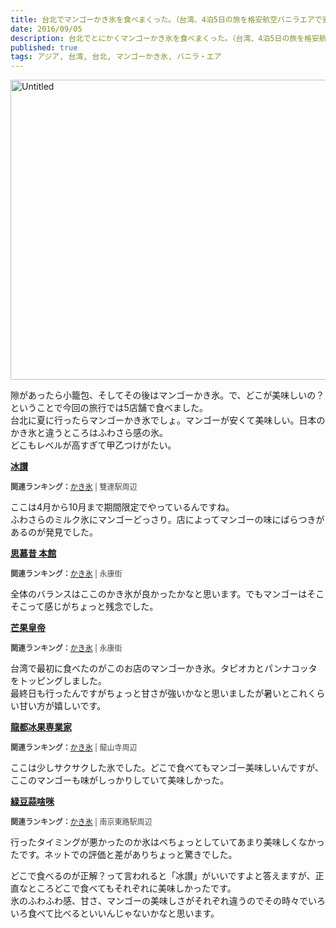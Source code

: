 ```yaml
---
title: 台北でマンゴーかき氷を食べまくった。（台湾、4泊5日の旅を格安航空バニラエアで安く行ってみた。）
date: 2016/09/05
description: 台北でとにかくマンゴーかき氷を食べまくった。（台湾、4泊5日の旅を格安航空バニラ・エアで安く行ってみた。）
published: true
tags: アジア, 台湾, 台北, マンゴーかき氷, バニラ・エア
---
```


<a data-flickr-embed="true"  href="https://www.flickr.com/photos/shigeki_takeguchi/29475930075/in/dateposted-public/" title="Untitled"><img src="https://c4.staticflickr.com/9/8062/29475930075_11fd32c2bd_z.jpg" width="640" height="480" alt="Untitled"></a><script async src="//embedr.flickr.com/assets/client-code.js" charset="utf-8"></script>

隙があったら小籠包、そしてその後はマンゴーかき氷。で、どこが美味しいの？ということで今回の旅行では5店舗で食べました。  
台北に夏に行ったらマンゴーかき氷でしょ。マンゴーが安くて美味しい。日本のかき氷と違うところはふわさら感の氷。  
どこもレベルが高すぎて甲乙つけがたい。

<div class="tabelog">
<p><strong><a href="http://tabelog.com/taiwan/A5403/A540313/54000158/" target="_blank">冰讃</a></strong></p>
<script src="http://tabelog.com/badge/google_badge?escape=false&rcd=54000158" type="text/javascript" charset="utf-8"></script>
</div>
<p style="color:#444444; font-size:12px;">
<strong>関連ランキング：</strong><a href="http://tabelog.com/rstLst/SC029907/">かき氷</a> | 雙連駅周辺</p>

ここは4月から10月まで期間限定でやっているんですね。  
ふわさらのミルク氷にマンゴーどっさり。店によってマンゴーの味にばらつきがあるのが発見でした。

<div class="tabelog">
<p><strong><a href="http://tabelog.com/taiwan/A5403/A540307/54000064/" target="_blank">思慕昔 本館</a></strong></p>
<script src="http://tabelog.com/badge/google_badge?escape=false&rcd=54000064" type="text/javascript" charset="utf-8"></script>
</div>
<p style="color:#444444; font-size:12px;">
<strong>関連ランキング：</strong><a href="http://tabelog.com/rstLst/SC029907/">かき氷</a> | 永康街</p>

全体のバランスはここのかき氷が良かったかなと思います。でもマンゴーはそこそこって感じがちょっと残念でした。

<div class="tabelog">
<p><strong><a href="http://tabelog.com/taiwan/A5403/A540307/54000198/" target="_blank">芒果皇帝</a></strong></p>
<script src="http://tabelog.com/badge/google_badge?escape=false&rcd=54000198" type="text/javascript" charset="utf-8"></script>
</div>
<p style="color:#444444; font-size:12px;">
<strong>関連ランキング：</strong><a href="http://tabelog.com/rstLst/SC029907/">かき氷</a> | 永康街</p>

台湾で最初に食べたのがこのお店のマンゴーかき氷。タピオカとパンナコッタをトッピングしました。  
最終日も行ったんですがちょっと甘さが強いかなと思いましたが暑いとこれくらい甘い方が嬉しいです。

<div class="tabelog">
<p><strong><a href="http://tabelog.com/taiwan/A5403/A540303/54000397/" target="_blank">龍都冰果専業家</a></strong></p>
<script src="http://tabelog.com/badge/google_badge?escape=false&rcd=54000397" type="text/javascript" charset="utf-8"></script>
</div>
<p style="color:#444444; font-size:12px;">
<strong>関連ランキング：</strong><a href="http://tabelog.com/rstLst/SC029907/">かき氷</a> | 龍山寺周辺</p>

ここは少しサクサクした氷でした。どこで食べてもマンゴー美味しいんですが、ここのマンゴーも味がしっかりしていて美味しかった。

<div class="tabelog">
<p><strong><a href="http://tabelog.com/taiwan/A5403/A540319/54001509/" target="_blank">緑豆蒜啥咪</a></strong></p>
<script src="http://tabelog.com/badge/google_badge?escape=false&rcd=54001509" type="text/javascript" charset="utf-8"></script>
</div>
<p style="color:#444444; font-size:12px;">
<strong>関連ランキング：</strong><a href="http://tabelog.com/rstLst/SC029907/">かき氷</a> | 南京東路駅周辺</p>

行ったタイミングが悪かったのか氷はべちょっとしていてあまり美味しくなかったです。ネットでの評価と差がありちょっと驚きでした。

どこで食べるのが正解？って言われると「冰讃」がいいですよと答えますが、正直なところどこで食べてもそれぞれに美味しかったです。  
氷のふわふわ感、甘さ、マンゴーの美味しさがそれぞれ違うのでその時々でいろいろ食べて比べるといいんじゃないかなと思います。
